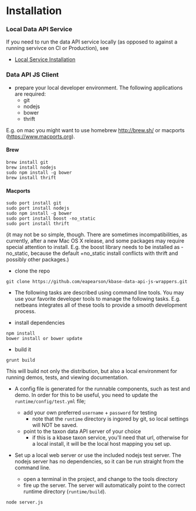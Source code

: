 # Installation

### Local Data API Service

If you need to run the data API service locally (as opposed to against a running
servivce on CI or Production), see

- [Local Service Installation](installService.html)

### Data API JS Client

- prepare your local developer environment. The following applications are required:
    - git
    - nodejs
    - bower
    - thrift

E.g. on mac you might want to use homebrew http://brew.sh/ or macports (https://www.macports.org).

#### Brew

```
brew install git
brew install nodejs
sudo npm install -g bower
brew install thrift
```

#### Macports

```
sudo port install git
sudo port install nodejs
sudo npm install -g bower
sudo port install boost -no_static
sudo port install thrift
```

(it may not be so simple, though. There are sometimes incompatibilities, as currently, after a new Mac OS X release, and some packages may require special attention to install. E.g. the boost library needs to be installed as -no_static, because the default +no_static install conflicts with thrift and possibly other packages.)

- clone the repo

```
git clone https://github.com/eapearson/kbase-data-api-js-wrappers.git
```

- The following tasks are described using command line tools. You may use your favorite developer tools to manage the following tasks. E.g. netbeans integrates all of these tools to provide a smooth development process.

- install dependencies

```
npm install
bower install or bower update
```

- build it

```
grunt build
```

This will build not only the distribution, but also a local environment for running
demos, tests, and viewing documentation.

- A config file is generated for the runnable components, such as test and demo. In
order for this to be useful, you need to update the ```runtime/config/test.yml``` file;
    - add your own preferred ```username``` + ```password``` for testing
        - note that the ```runtime``` directory is ingored by git, so local settings will NOT be saved.
    - point to the taxon data API server of your choice
        - if this is a kbase taxon service, you'll need that url, otherwise for 
a local install, it will be the local host mapping you set up.

- Set up a local web server or use the included nodejs test server. The nodejs server
has no dependencies, so it can be run straight from the command line. 
    - open a terminal in the project, and change to the tools directory
    - fire up the server. The server will automatically point to the correct runtime
directory (```runtime/build```).

```
node server.js
```

